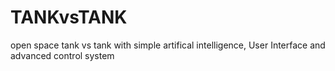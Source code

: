 # TANKvsTANK
open space tank vs tank with simple artifical intelligence, User Interface and advanced control system
